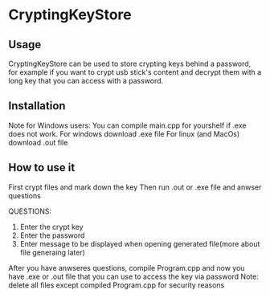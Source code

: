 # CryptingKeyStore
 
## Usage
CryptingKeyStore can be used to store crypting keys behind a password, for example if you want to crypt usb stick's content and decrypt them with a long key that you can access with a password.

## Installation
Note for Windows users: You can compile main.cpp for yourshelf if .exe does not work.
For windows download .exe file
For linux (and MacOs) download .out file

## How to use it
First crypt files and mark down the key
Then run .out or .exe file and anwser questions

QUESTIONS:
1. Enter the crypt key
2. Enter the password
3. Enter message to be displayed when opening generated file(more about file generaing later)

After you have anwseres questions, compile Program.cpp and now you have .exe or .out file that you can use to access the key via password
Note: delete all files except compiled Program.cpp for security reasons
